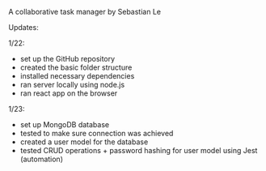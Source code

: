 A collaborative task manager by Sebastian Le

Updates:

1/22:

- set up the GitHub repository
- created the basic folder structure
- installed necessary dependencies
- ran server locally using node.js
- ran react app on the browser

1/23:

- set up MongoDB database
- tested to make sure connection was achieved
- created a user model for the database
- tested CRUD operations + password hashing for user model using Jest (automation)
